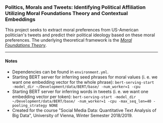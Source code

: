 ### Politics, Morals and Tweets: Identifying Political Affiliation Utilizing Moral Foundations Theory and Contextual Embeddings

This project seeks to extract moral preferences from US-American politician's tweets and predict their political ideology based on these moral preferences. The underlying theoretical framework is the _[Moral Foundations Theory](https://en.wikipedia.org/wiki/Moral_foundations_theory)_.
   
------

#### Notes

* Dependencies can be found in `environment.yml`.
* Starting BERT server for inferring seed phrases for moral values (i. e. we want one embedding vector for the whole phrase): 
```bert-serving-start -model_dir ~/Development/data/BERT/base/ -num_worker=1 -cpu``` 
* Starting BERT server for inferring words in tweets (i. e. we want one embedding vector per token): 
```bert-serving-start -model_dir ~/Development/data/BERT/base/ -num_worker=1 -cpu -max_seq_len=40 -pooling_strategy NONE``` 
* Created for the course "Social Media Data: Quantitative Text Analysis of Big Data", University of Vienna, Winter Semester 2018/2019.
